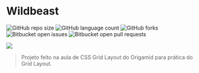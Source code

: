 # Wildbeast

![GitHub repo size](https://img.shields.io/github/repo-size/phedrakeson/wildbeast?style=for-the-badge)
![GitHub language count](https://img.shields.io/github/languages/count/phedrakeson/wildbeast?style=for-the-badge)
![GitHub forks](https://img.shields.io/github/forks/phedrakeson/wildbeast?style=for-the-badge)
![Bitbucket open issues](https://img.shields.io/bitbucket/issues/phedrakeson/wildbeast?style=for-the-badge)
![Bitbucket open pull requests](https://img.shields.io/bitbucket/pr-raw/phedrakeson/wildbeast?style=for-the-badge)

![](https://i.gyazo.com/2698c7f939351d34563e936d94cdf88c.png)

> Projeto feito na aula de CSS Grid Layout do Origamid para prática do Grid Layout.
